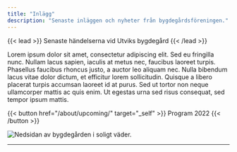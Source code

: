 ```yaml
---
title: "Inlägg"
description: "Senaste inläggen och nyheter från bygdegårdsföreningen."
---
```


{{< lead >}}
Senaste händelserna vid Utviks bygdegård
{{< /lead >}}

Lorem ipsum dolor sit amet, consectetur adipiscing elit. Sed eu fringilla nunc. Nullam lacus sapien, iaculis at metus nec, faucibus laoreet turpis. Phasellus faucibus rhoncus justo, a auctor leo aliquam nec. Nulla bibendum lacus vitae dolor dictum, et efficitur lorem sollicitudin. Quisque a libero placerat turpis accumsan laoreet id at purus. Sed ut tortor non neque ullamcorper mattis ac quis enim. Ut egestas urna sed risus consequat, sed tempor ipsum mattis.

{{< button href="/about/upcoming/" target="_self" >}}
Program 2022
{{< /button >}}

![Nedsidan av bygdegården i soligt väder.](skolan_nedsida.jpg "Bygdegården från nedsidan. Foto av Kent Olofsson.")

---


